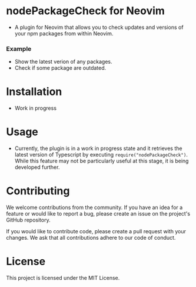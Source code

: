 # nodePackageCheck for Neovim

- A plugin for Neovim that allows you to check updates and versions of your npm packages from within Neovim.

### Example

- Show the latest verion of any packages.
- Check if some package are outdated.

# Installation

- Work in progress

# Usage

- Currently, the plugin is in a work in progress state and it retrieves the latest version of Typescript by executing `require("nodePackageCheck")`.
  While this feature may not be particularly useful at this stage, it is being developed further.

# Contributing

We welcome contributions from the community. If you have an idea for a feature or would like to report a bug, please create an issue on the project's GitHub repository.

If you would like to contribute code, please create a pull request with your changes. We ask that all contributions adhere to our code of conduct.

# License

This project is licensed under the MIT License.
